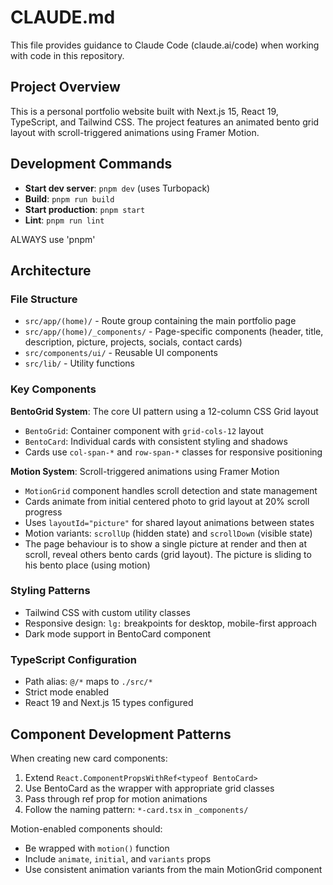 # CLAUDE.md

This file provides guidance to Claude Code (claude.ai/code) when working with code in this repository.

## Project Overview

This is a personal portfolio website built with Next.js 15, React 19, TypeScript, and Tailwind CSS. The project features an animated bento grid layout with scroll-triggered animations using Framer Motion.

## Development Commands

- **Start dev server**: `pnpm dev` (uses Turbopack)
- **Build**: `pnpm run build`
- **Start production**: `pnpm start`
- **Lint**: `pnpm run lint`

ALWAYS use 'pnpm'

## Architecture

### File Structure

- `src/app/(home)/` - Route group containing the main portfolio page
- `src/app/(home)/_components/` - Page-specific components (header, title, description, picture, projects, socials, contact cards)
- `src/components/ui/` - Reusable UI components
- `src/lib/` - Utility functions

### Key Components

**BentoGrid System**: The core UI pattern using a 12-column CSS Grid layout

- `BentoGrid`: Container component with `grid-cols-12` layout
- `BentoCard`: Individual cards with consistent styling and shadows
- Cards use `col-span-*` and `row-span-*` classes for responsive positioning

**Motion System**: Scroll-triggered animations using Framer Motion

- `MotionGrid` component handles scroll detection and state management
- Cards animate from initial centered photo to grid layout at 20% scroll progress
- Uses `layoutId="picture"` for shared layout animations between states
- Motion variants: `scrollUp` (hidden state) and `scrollDown` (visible state)
- The page behaviour is to show a single picture at render and then at scroll, reveal others bento cards (grid layout). The picture is sliding to his bento place (using motion)

### Styling Patterns

- Tailwind CSS with custom utility classes
- Responsive design: `lg:` breakpoints for desktop, mobile-first approach
- Dark mode support in BentoCard component

### TypeScript Configuration

- Path alias: `@/*` maps to `./src/*`
- Strict mode enabled
- React 19 and Next.js 15 types configured

## Component Development Patterns

When creating new card components:

1. Extend `React.ComponentPropsWithRef<typeof BentoCard>`
2. Use BentoCard as the wrapper with appropriate grid classes
3. Pass through ref prop for motion animations
4. Follow the naming pattern: `*-card.tsx` in `_components/`

Motion-enabled components should:

- Be wrapped with `motion()` function
- Include `animate`, `initial`, and `variants` props
- Use consistent animation variants from the main MotionGrid component

